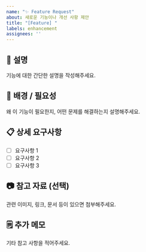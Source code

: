 ```yaml
---
name: "✨ Feature Request"
about: 새로운 기능이나 개선 사항 제안
title: "[Feature] "
labels: enhancement
assignees: ''
---
```


## 📝 설명
기능에 대한 간단한 설명을 작성해주세요.

## 📌 배경 / 필요성
왜 이 기능이 필요한지, 어떤 문제를 해결하는지 설명해주세요.

## 📋 상세 요구사항
- [ ] 요구사항 1
- [ ] 요구사항 2
- [ ] 요구사항 3

## 📷 참고 자료 (선택)
관련 이미지, 링크, 문서 등이 있으면 첨부해주세요.

## 🗒️ 추가 메모
기타 참고 사항을 적어주세요.

